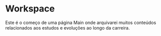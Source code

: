 # Workspace
 Este é o começo de uma página Main onde arquivarei muitos conteúdos relacionados aos estudos e evoluções ao longo da carreira.
